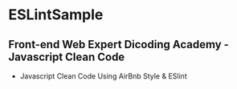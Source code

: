 # ESLintSample
## Front-end Web Expert Dicoding Academy - Javascript Clean Code
- Javascript Clean Code Using AirBnb Style & ESlint
